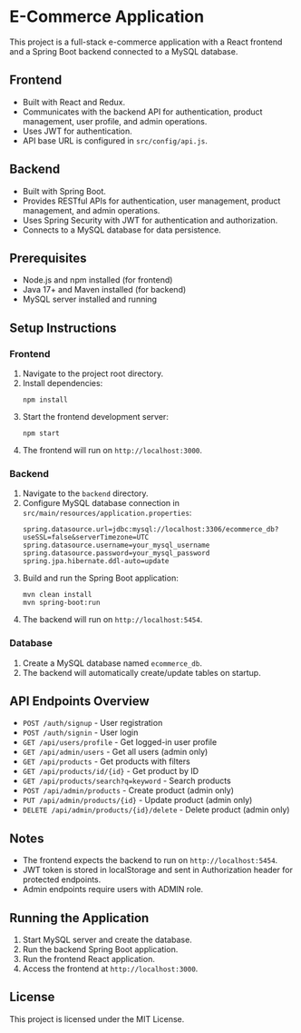 # E-Commerce Application

This project is a full-stack e-commerce application with a React frontend and a Spring Boot backend connected to a MySQL database.

## Frontend

- Built with React and Redux.
- Communicates with the backend API for authentication, product management, user profile, and admin operations.
- Uses JWT for authentication.
- API base URL is configured in `src/config/api.js`.

## Backend

- Built with Spring Boot.
- Provides RESTful APIs for authentication, user management, product management, and admin operations.
- Uses Spring Security with JWT for authentication and authorization.
- Connects to a MySQL database for data persistence.

## Prerequisites

- Node.js and npm installed (for frontend)
- Java 17+ and Maven installed (for backend)
- MySQL server installed and running

## Setup Instructions

### Frontend

1. Navigate to the project root directory.
2. Install dependencies:
   ```
   npm install
   ```
3. Start the frontend development server:
   ```
   npm start
   ```
4. The frontend will run on `http://localhost:3000`.

### Backend

1. Navigate to the `backend` directory.
2. Configure MySQL database connection in `src/main/resources/application.properties`:
   ```
   spring.datasource.url=jdbc:mysql://localhost:3306/ecommerce_db?useSSL=false&serverTimezone=UTC
   spring.datasource.username=your_mysql_username
   spring.datasource.password=your_mysql_password
   spring.jpa.hibernate.ddl-auto=update
   ```
3. Build and run the Spring Boot application:
   ```
   mvn clean install
   mvn spring-boot:run
   ```
4. The backend will run on `http://localhost:5454`.

### Database

1. Create a MySQL database named `ecommerce_db`.
2. The backend will automatically create/update tables on startup.

## API Endpoints Overview

- `POST /auth/signup` - User registration
- `POST /auth/signin` - User login
- `GET /api/users/profile` - Get logged-in user profile
- `GET /api/admin/users` - Get all users (admin only)
- `GET /api/products` - Get products with filters
- `GET /api/products/id/{id}` - Get product by ID
- `GET /api/products/search?q=keyword` - Search products
- `POST /api/admin/products` - Create product (admin only)
- `PUT /api/admin/products/{id}` - Update product (admin only)
- `DELETE /api/admin/products/{id}/delete` - Delete product (admin only)

## Notes

- The frontend expects the backend to run on `http://localhost:5454`.
- JWT token is stored in localStorage and sent in Authorization header for protected endpoints.
- Admin endpoints require users with ADMIN role.

## Running the Application

1. Start MySQL server and create the database.
2. Run the backend Spring Boot application.
3. Run the frontend React application.
4. Access the frontend at `http://localhost:3000`.

## License

This project is licensed under the MIT License.
